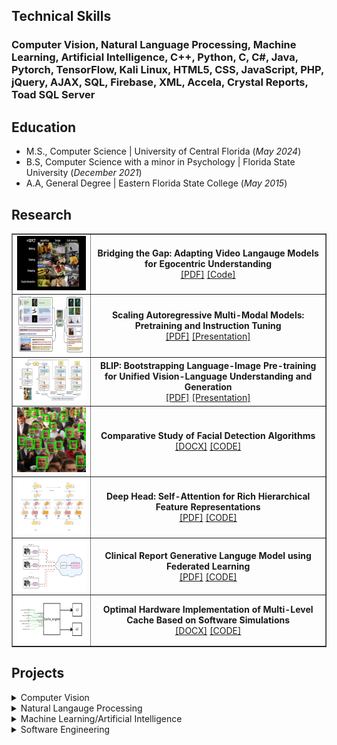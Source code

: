 ## Technical Skills
### Computer Vision, Natural Language Processing, Machine Learning, Artificial Intelligence, C++, Python, C, C#, Java, Pytorch, TensorFlow, Kali Linux, HTML5, CSS, JavaScript, PHP, jQuery, AJAX, SQL, Firebase, XML, Accela, Crystal Reports, Toad SQL Server

## Education 
- M.S., Computer Science | University of Central Florida (_May 2024_)
- B.S, Computer Science with a minor in Psychology | Florida State University (_December 2021_)
- A.A, General Degree | Eastern Florida State College (_May 2015_)

## Research
<table border=1px color="black" style="width:100%">
    <tr border=1px color="black">
      <div style="text-align:center;justify-content:center;">
         <td border=1px color="black" style="width:25%"><img src="assets/Img/ego4d.jpg" alt="Video-EC4" width=154px height=87px></td>
      </div>
    <td border=1px color="black" style="width:75%">
      <div style="text-align:center;justify-content:center;">
        <b>Bridging the Gap: Adapting Video Langauge Models for Egocentric Understanding</b>
        <br>
        <a href="https://github.com/mbcruz96/Video-EC4/blob/main/Report.pdf">[PDF]</a>
        <a href="https://github.com/mbcruz96/Video-EC4">[Code]</a>
      </div>
    </td>
  </tr>
   <tr border=1px color="black">
      <div style="text-align:center;justify-content:center;">
         <td border=1px color="black" style="width:25%"><img src="assets/Img/cm3leon.png" alt="CM3Leon" width=162px height=92px></td>
      </div>
    <td border=1px color="black" style="width:75%">
      <div style="text-align:center;justify-content:center;">
        <b>Scaling Autoregressive Multi-Modal Models: Pretraining and Instruction Tuning</b>
        <br>
        <a href="https://www.crcv.ucf.edu/wp-content/uploads/2018/11/12_Scaling-Autoregressive-Multi-Modal-Models.pdf">[PDF]</a>
        <a href="https://www.youtube.com/watch?v=pGEL9QRhsAY">[Presentation]</a>
      </div>
    </td>
  </tr>
   <tr border=1px color="black">
      <div style="text-align:center;justify-content:center;">
         <td border=1px color="black" style="width:25%"><img src="assets/Img/BLIP.png" alt="BLIP" width=175px height=68px></td>
      </div>
    <td border=1px color="black" style="width:75%">
      <div style="text-align:center;justify-content:center;">
        <b>BLIP: Bootstrapping Language-Image Pre-training for Unified Vision-Language Understanding and Generation</b>
        <br>
        <a href="https://www.crcv.ucf.edu/wp-content/uploads/2018/11/3_BLIP_Final.pdf">[PDF]</a>
        <a href="https://www.youtube.com/watch?v=6lr7914I9Wk">[Presentation]</a>
      </div>
    </td>
  </tr>
  <tr border=1px color="black">
    <div style="text-align:center;justify-content:center;">
      <td border=1px color="black" style="width:25%"><img src="assets/Img/Face detection.png" alt="MTCNN detection" width=112px height=104px></td>
    </div>
    <td border=1px color="black" style="width:75%">
      <div style="text-align:center;justify-content:center;">
        <b>Comparative Study of Facial Detection Algorithms</b>
        <br>
        <a href="https://github.com/mbcruz96/Facial-detection/blob/main/Report.docx">[DOCX]</a>
        <a href="https://github.com/mbcruz96/Facial-detection">[CODE]</a>
      </div>
    </td>
  </tr>
  <tr border=1px color="black">
    <div style="text-align:center;justify-content:center;">
      <td border=1px color="black" style="width:25%"><img src="assets/Img/dh.png" alt="Deep Head" width=167px height=89px></td>
    </div>
    <td border=1px color="black" style="width:75%">
      <div style="text-align:center;justify-content:center;">
        <b>Deep Head: Self-Attention for Rich Hierarchical Feature Representations</b>
        <br>
        <a href="https://github.com/mbcruz96/Deep-Head/blob/main/Deep-Head%20Report.pdf">[PDF]</a>
        <a href="https://github.com/mbcruz96/Deep-Head">[CODE]</a>
      </div>
    </td>
  </tr>
  <tr border=1px color="black">
    <div style="text-align:center;justify-content:center;">
      <td border=1px color="black" style="width:25%"><img src="assets/Img/fed learning.png" alt="Federated Learning" width=126px height=82px></td>
    </div>
    <td border=1px color="black" style="width:75%">
      <div style="text-align:center;justify-content:center;">
        <b>Clinical Report Generative Languge Model using Federated Learning</b>
        <br>
        <a href="https://github.com/mbcruz96/Clinical-Report-Generation/blob/main/Report.pdf">[PDF]</a>
        <a href="https://github.com/mbcruz96/Clinical-Report-Generation">[CODE]</a>
      </div>
    </td>
  </tr>
  <tr border=1px color="black">
    <div style="text-align:center;justify-content:center;">
      <td border=1px color="black" style="width:25%"><img src="assets/Img/Cache engine.png" alt="Cache engine" width=159px height=72px></td>
    </div>
    <td border=1px color="black" style="width:75%">
      <div style="text-align:center;justify-content:center;">
        <b>Optimal Hardware Implementation of Multi-Level Cache Based on Software Simulations</b>
        <br>
        <a href="https://github.com/mbcruz96/Cache-Simulator/blob/main/Report.docx">[DOCX]</a>
        <a href="https://github.com/mbcruz96/Cache">[CODE]</a>
      </div>
    </td>
  </tr>
</table>

## Projects
<details>
<summary>Computer Vision</summary>
<br>
    <details>
    <summary>Canny Edge Detector</summary>
    <ul>
        <li>Implemented the Canny Edge Detector</li>
        <li>Images are smoothed using a Gaussian filter and then their orientations and magnitudes are calculated.</li>
        <li>Non-maximum suppression is performed on the image pixels to discover true edge pixels.</li>
        <li>Using hysterisis thresholding, dominant edge pixels are discovered using eight way connectivity.</li>
        <li><a href="https://github.com/mbcruz96/Canny-Edge-Detection.git">Code</a></li>
    </ul>
    </details>
    <details>
    <summary>BLIP2</summary>
    <ul>
        <li>Exploring the functionality of BLIP2 VLP model and its different inferencing methods</li>
        <li>Inferencing types: image-text retrieval, image captioning, VQA</li>
        <li>Evaluated the metrics in the BLIP2 paper</li>
        <li>Dataset: COCO, MSVDQA</li>
        <li><a href="https://github.com/mbcruz96/BLIP2.git">Code</a></li>
    </ul>
    </details>
    <details>
    <summary>Generative Digit AutoEncoder</summary>
    <ul>
        <li>Using the MNIST dataset, an autoencoder model was implemented that predicts what digit a photo contains</li>
        <li>The model encodes the image into a latent space and decodes a representation of the original image with upsampling</li>
        <li><a href="https://github.com/mbcruz96/AutoEncoder">Code</a></li>
    </ul>
    </details>
    <details>
    <summary>Otsu Thresholding</summary>
    <ul>
        <li>Implemented the Otsu thresholding algorithm for binary image segmantation</li>
        <li>This implementation iteratively uses each pixel intensity from 0-255 to calculate the intra class variance between the two distributions using the current iteration's pixel intensity as the seperating boundary of the distributions.</li>
        <li>The intensity which yields the highest variance amongst the distributions is chosen as the thresholding value used to alter the original image.</li>
        <li><a href="https://github.com/mbcruz96/Otsu">Code</a></li>
    </ul>
    </details>
    <details>
    <summary>Comparative Convolutional Neural Network Designs</summary>
    <ul>
        <li>Using the MNIST dataset, multiple convolutional neural network architectures were designed to see how different architectures affect the quality of the model.</li>
        <li>Through command line interface, five different models can be selected with different numbers of layers, activations, and hyperparameters. Each model will train and accuracy and precision are calculated and displayed for each iteration.</li>
        <li><a href="https://github.com/mbcruz96/ConvNet/tree/main/MNIST">MNIST Code</a></li>
        <li>Using the CIFAR-10 dataset, different hyperparameters were used in order to determine which hyperparameters affected the model's training the most.</li>
        <li>Accuracy and precision were calculated and loss curves were graphed for the different configurations to find the optimal model architecture.</li>
        <li><a href="https://github.com/mbcruz96/ConvNet/tree/main/CIFAR-10">CIFAR-10 Code</a></li>
        <li><a href="https://github.com/mbcruz96/ConvNet">Code</a></li>
    </ul>
    </details>
</details>

<details>
<summary>Natural Langauge Processing</summary>
<br>
    <details>
    <summary>English-to-Spanish Transformer</summary>
    <ul>
        <li>Implementation of the paper _Attention is All You Need_ from scratch using the specified architecture from the original experiment with hardware and task specific learning configurations.</li>
        <li>The Transformer was configured for text-to-text related tasks, specifically language translation from english to spanish.</li>
        <li>Hyperparameters of the model architecture are similar to the specifications of the paper.</li>
        <li>Dataset: opus_books en-es 93k</li>
        <li><a href="https://github.com/mbcruz96/English-to-Spanish-Transformer">Code</a></li>
    </ul>
    </details>
    <details>
    <summary>Transfer Learning with Transformers</summary>
    <ul>
        <li>The BERT transformer model was fine-tuned for the down-stream task of sentiment classification.</li>
        <li>Another classifier was trained on the same transformer using linear probing so that the previous model parameters were not trained with the new classifier.</li>
        <li>The classification precision and accuracy of both models were compared.</li>
        <li><a href="https://github.com/mbcruz96/Fine-Tune-BERT">Code</a></li>
    </ul>
    </details>
    <details>
    <summary>Generative Shakespearian Speech Model</summary>
    <ul>
        <li>NLP model that generates text in the style of Shakespearian english.</li>
        <li>The model is pretrained on a corpus containing some of Shakespear's work.</li>
        <li>Using a seed, the model generatively creates sentences reminiscent of old English vernacular.</li>
        <li><a href="https://github.com/mbcruz96/LSTM/blob/main/TextGenerator.ipynb">Code</a></li>
    </ul>
    </details>
    <details>
    <summary>Sentiment Analysis</summary>
    <ul>
        <li>Designed multiple sentiment classifier architectures.</li>
        <li>Using different activation functions as well as different numbers of layers the optimal model was determined which accomplishes the task of sentiment analysis.</li>
        <li><a href="https://github.com/mbcruz96/Sentiment-Analysis">Code</a></li>
    </ul>
    </details>
    <details>
    <summary>Topic Modeling</summary>
    <ul>
        <li>Comparatively studied the best methods to accomplish the NLP task of topic modeling.</li>
        <li>Both bag-of-words and TF-IDF representations were used to create the models and their performances were compared.</li>
        <li>An LSA model and an LDA model were created and the top 10 topics and top 20 words from each topic were determined and compared for accuracy.</li>
        <li><a href="https://github.com/mbcruz96/topic-modeling">Code</a></li>
    </ul>
    </details>
</details>

<details>
<summary>Machine Learning/Artificial Intelligence</summary>
<br>
    <details>
    <summary>Neural Network from Scratch</summary>
    <ul>
        <li>Implemented a two layer nerual network including forward and backward propagation from scratch only using the numpy library.</li>
        <li>No torch or tensorflow library fucntions were utilized.</li>
        <li>Dataset: two class version of the CIFAR-10 dataset.</li>
        <li>Using the CIFAR-10 dataset, different hyperparameters were used in order to determine which hyperparameters affected the model's training the most.</li>
        <li>Binary classification task using binary cross entropy and momentum based mini-batch stochastic gradient descent</li>
        <li><a href="https://github.com/mbcruz96/Neural-Network">Code</a></li>
    </ul>
    </details>
    <details>
    <summary>Artificially Intelligent Pac-Man Simulation</summary>
    <ul>
        <li>Using Berkley's Pac-Man simulator, various artificial intelligence techniques were implemented to automate the video game Pac-Man effieciently.</li>
        <li>Implemented artificial intelligence search methods including depth first search, breadth first search, a-star search, and uniform cost search, to enable Pac-Man to optimally consume all of the dots in the plane.</li>
        <li>Designed and implemented Q-learning and Value iteration reinforcement learning techniques to find the best policy for the model</li>
        <li><a href="https://github.com/mbcruz96/Search-Agents">Code</a></li>
    </ul>
    </details>
</details>

<details>
<summary>Software Engineering</summary>
<br>
    <details>
    <summary>Weak Heap</summary>
    <ul>
        <li> Implemented a heap varient, a weak heap</li>
        <li>The weak heap removes the shape constraint of the classic heap structure via reverse bits to lower computation cost of the data structures operations</li>
        <li><a href="https://github.com/mbcruz96/Weakheap">Code</a></li>
    </ul>
    </details>
    <details>
    <summary>Python Dungeon Crawler VideoGame</summary>
    <ul>
        <li>Implemented an Isometric dungeon crawler</li>
        <li>A sqlite3 database was used to save highscores for each completed run.</li>
        <li>Pygame was used as the primary development library along with the native libraries: Math, os, random, and time.</li>
        <li><a href="https://github.com/mbcruz96/Python-Game">Code</a></li>
    </ul>
    </details>
    <details>
    <summary>FAT32 File System</summary>
    <ul>
        <li>Designed a FAT32 filesystem and all of its' operations</li>
        <li><a href="https://github.com/mbcruz96/FAT32">Code</a></li>
    </ul>
    </details>
    <details>
    <summary>Elevator Kernel Module</summary>
    <ul>
        <li>Created a kernel module that simulates the functionality of an elevator.</li>
        <li>Compared different implementations to find optimal policies.</li>
        <li>Added system calls to the OS and used said calls in a module that utilized concurrent threads in C.</li>
        <li><a href="https://github.com/mbcruz96/Elevator-Kernel-Module">Code</a></li>
    </ul>
    </details>
    <details>
    <summary>DES Encryption</summary>
    <ul>
        <li>Implementation of the DES encryption algorithm</li>
        <li><a href="https://github.com/mbcruz96/DES/tree/main">Code</a></li>
    </ul>
    </details>
    <details>
    <summary>MCTL Template Library</summary>
    <ul>
        <li>Created the Michael Cruz template library, which implements some of the data structures available in the C++ std library.</li>
        <li><a href="https://github.com/mbcruz96/MCTL.git">Code</a></li>
    </ul>
    </details>
</details>
